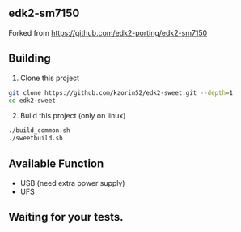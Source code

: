 ## edk2-sm7150  
Forked from https://github.com/edk2-porting/edk2-sm7150  
  
## Building

1. Clone this project

```bash
git clone https://github.com/kzorin52/edk2-sweet.git --depth=1
cd edk2-sweet
```

2. Build this project (only on linux)

```bash
./build_common.sh
./sweetbuild.sh
```

## Available Function  
  
 * USB (need extra power supply)  
 * UFS  
  
## Waiting for your tests.  
  
